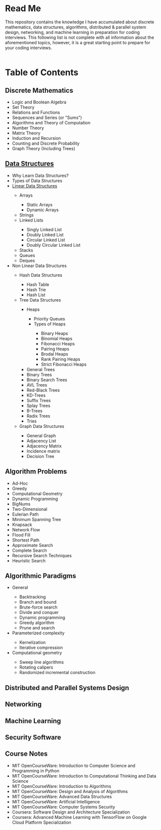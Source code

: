 # Read Me
This repository contains the knowledge I have accumulated about discrete mathematics, data structures, algorithms, distributed & parallel system design, networking, and machine learning in preparation for coding interviews. This following list is not complete with all information about the aforementioned topics, however, it is a great starting point to prepare for your coding interviews.<br><br>
<h1>Table of Contents</h1>
<h2>Discrete Mathematics</h2>
<ul>
  <li>Logic and Boolean Algebra</li>
  <li>Set Theory</li>
  <li>Relations and Functions</li>
  <li>Sequences and Series (or "Sums")</li>
  <li>Algorithms and Theory of Computation</li>
  <li>Number Theory</li>
  <li>Matrix Theory</li>
  <li>Induction and Recursion</li>
  <li>Counting and Discrete Probability</li>
  <li>Graph Theory (Including Trees)</li>
</ul>
<h2><a href="https://github.com/Ben-Spencer/Interview-Preparation/blob/master/Data-Structures.md">Data Structures</a></h2>
<ul>
  <li>Why Learn Data Structures?</li>
  <li>Types of Data Structures</li>
  <li><a href="https://github.com/Ben-Spencer/Interview-Preparation/blob/master/Data-Structures.md#linear-data-structures">Linear Data Structures</a></li>
  <ul>
    <li>Arrays</li>
    <ul>
      <li>Static Arrays</li>
      <li>Dynamic Arrays</li>
    </ul>
    <li>Strings</li>
    <li>Linked Lists</li>
    <ul>
      <li>Singly Linked List</li>
      <li>Doubly Linked List</li>
      <li>Circular Linked List</li>
      <li>Doubly Circular Linked List</li>
    </ul>
    <li>Stacks</li>
    <li>Queues</li>
    <li>Deques</li>
  </ul>
  <li>Non Linear Data Structures</li>
  <ul>
  <li>Hash Data Structures</li>
  <ul>
    <li>Hash Table</li>
    <li>Hash Trie</li>
    <li>Hash List</li>
  </ul>
  <li>Tree Data Structures</li>
  <ul>
    <li>Heaps</li>
    <ul>
      <li>Priority Queues</li>
      <li>Types of Heaps</li>
      <ul>
        <li>Binary Heaps</li>
        <li>Binomial Heaps</li>	
        <li>Fibonacci	Heaps</li>
        <li>Pairing Heaps</li>
        <li>Brodal Heaps</li>
        <li>Rank Pairing Heaps</li>
        <li>Strict Fibonacci Heaps</li>
      </ul>
    </ul>
    <li>General Trees</li>
    <li>Binary Trees</li>
    <li>Binary Search Trees</li>
    <li>AVL Trees</li>
    <li>Red-Black Trees</li>
    <li>KD-Trees</li>
    <li>Suffix Trees</li>
    <li>Splay Trees</li>
    <li>B-Trees</li>
    <li>Radix Trees</li>
    <li>Tries</li>
  </ul>
  <li>Graph Data Structures</li>
  <ul>
    <li>General Graph</li>
    <li>Adjacency List</li>
    <li>Adjacency Matrix</li>
    <li>Incidence matrix</li>
    <li>Decision Tree</li>
  </ul>
</ul>
  </ul>
<h2>Algorithm Problems</h2>
<ul>
  <li>Ad-Hoc</li>
  <li>Greedy</li>
  <li>Computational Geometry</li>
  <li>Dynamic Programming</li>
  <li>BigNums</li>
  <li>Two-Dimensional</li>
  <li>Eulerian Path</li>
  <li>Minimum Spanning Tree</li>
  <li>Knapsack</li>
  <li>Network Flow</li>
  <li>Flood Fill</li>
  <li>Shortest Path</li>
  <li>Approximate Search</li>
  <li>Complete Search</li>
  <li>Recursive Search Techniques</li>
  <li>Heuristic Search</li>
</ul>
<h2>Algorithmic Paradigms</h2>
<ul>
  <li>General</li>
    <ul>
      <li>Backtracking</li>
      <li>Branch and bound</li>
      <li>Brute-force search</li>
      <li>Divide and conquer</li>
      <li>Dynamic programming</li>
      <li>Greedy algorithm</li>
      <li>Prune and search</li>
  </ul>
  <li>Parameterized complexity</li>
    <ul>
      <li>Kernelization</li>
      <li>Iterative compression</li>
    </ul>
  <li>Computational geometry</li>
    <ul>
      <li>Sweep line algorithms</li>
      <li>Rotating calipers</li>
      <li>Randomized incremental construction</li>
    </ul>
</ul>
<h2>Distributed and Parallel Systems Design</h2>
<ul>
  
</ul>
<h2>Networking</h2>
<ul>
  
</ul>
<h2>Machine Learning</h2>
<ul>
  
</ul>
<h2>Security Software</h2>
<ul>
  
</ul>
<h2>Course Notes</h2>
<ul>
  <li>MIT OpenCourseWare: Introduction to Computer Science and Programming in Python</li>
  <li>MIT OpenCourseWare: Introduction to Computational Thinking and Data Science</li>
  <li>MIT OpenCourseWare: Introduction to Algorithms</li>
  <li>MIT OpenCourseWare: Design and Analysis of Algorithms</li>
  <li>MIT OpenCourseWare: Advanced Data Structures</li>
  <li>MIT OpenCourseWare: Artificial Intelligence</li>
  <li>MIT OpenCourseWare: Computer Systems Security</li>
  <li>Coursera: Software Design and Architecture Specialization</li>
  <li>Coursera: Advanced Machine Learning with TensorFlow on Google Cloud Platform Specialization</li>
</ul>
